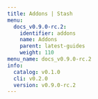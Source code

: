 ```yaml
---
title: Addons | Stash
menu:
  docs_v0.9.0-rc.2:
    identifier: addons
    name: Addons
    parent: latest-guides
    weight: 110
menu_name: docs_v0.9.0-rc.2
info:
  catalog: v0.1.0
  cli: v0.2.0
  version: v0.9.0-rc.2
---
```



